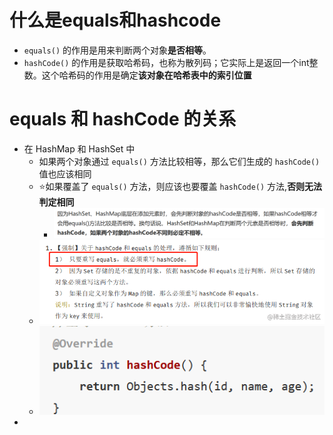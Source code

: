 # 什么是equals和hashcode
- `equals()` 的作用是用来判断两个对象**是否相等**。
- `hashCode()` 的作用是获取哈希码，也称为散列码；它实际上是返回一个int整数。这个哈希码的作用是确定**该对象在哈希表中的索引位置**
# equals 和 hashCode 的关系
- 在 HashMap 和 HashSet 中
	- 如果两个对象通过 `equals()` 方法比较相等，那么它们生成的 `hashCode()` 值也应该相同
	- ⭐如果覆盖了 `equals()` 方法，则应该也要覆盖 `hashCode()` 方法,**否则无法判定相同**
		- ![](attachments/Pasted%20image%2020230204191054.png)
	- ![](attachments/9bdd9915d2b1473aa499965ab0808ca1~tplv-k3u1fbpfcp-zoom-in-crop-mark%204536%200%200%200.png)
	- ![](attachments/Pasted%20image%2020230204191112.png)
- 